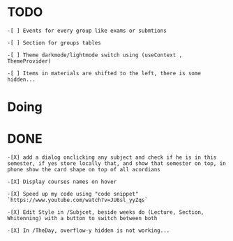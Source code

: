 # TODO

    -[ ] Events for every group like exams or submtions

    -[ ] Section for groups tables

    -[ ] Theme darkmode/lightmode switch using (useContext , ThemeProvider)

    -[ ] Items in materials are shifted to the left, there is some hidden...

# Doing

# DONE

    -[X] add a dialog onclicking any subject and check if he is in this semester, if yes store locally that, and show that semester on top, in phone show the card shape on top of all acordians

    -[X] Display courses names on hover

    -[X] Speed up my code using "code snippet" `https://www.youtube.com/watch?v=JU6sl_yyZqs`

    -[X] Edit Style in /Subjcet, beside weeks do (Lecture, Section, Whitenning) with a button to switch between both

    -[X] In /TheDay, overflow-y hidden is not working...
